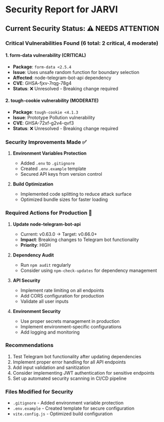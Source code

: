 # Security Report for JARVI

## Current Security Status: ⚠️ NEEDS ATTENTION

### Critical Vulnerabilities Found (6 total: 2 critical, 4 moderate)

#### 1. **form-data vulnerability** (CRITICAL)
- **Package**: `form-data <2.5.4` 
- **Issue**: Uses unsafe random function for boundary selection
- **Affected**: node-telegram-bot-api dependency
- **CVE**: GHSA-fjxv-7rqg-78g4
- **Status**: ❌ Unresolved - Breaking change required

#### 2. **tough-cookie vulnerability** (MODERATE)  
- **Package**: `tough-cookie <4.1.3`
- **Issue**: Prototype Pollution vulnerability
- **CVE**: GHSA-72xf-g2v4-qvf3
- **Status**: ❌ Unresolved - Breaking change required

### Security Improvements Made ✅

1. **Environment Variables Protection**
   - Added `.env` to `.gitignore`
   - Created `.env.example` template
   - Secured API keys from version control

2. **Build Optimization**
   - Implemented code splitting to reduce attack surface
   - Optimized bundle sizes for faster loading

### Required Actions for Production 🚨

1. **Update node-telegram-bot-api**
   - Current: v0.63.0 → Target: v0.66.0+
   - **Impact**: Breaking changes to Telegram bot functionality
   - **Priority**: HIGH

2. **Dependency Audit**
   - Run `npm audit` regularly
   - Consider using `npm-check-updates` for dependency management

3. **API Security**
   - Implement rate limiting on all endpoints
   - Add CORS configuration for production
   - Validate all user inputs

4. **Environment Security**
   - Use proper secrets management in production
   - Implement environment-specific configurations
   - Add logging and monitoring

### Recommendations

1. Test Telegram bot functionality after updating dependencies
2. Implement proper error handling for all API endpoints
3. Add input validation and sanitization
4. Consider implementing JWT authentication for sensitive endpoints
5. Set up automated security scanning in CI/CD pipeline

### Files Modified for Security
- `.gitignore` - Added environment variable protection
- `.env.example` - Created template for secure configuration
- `vite.config.js` - Optimized build configuration